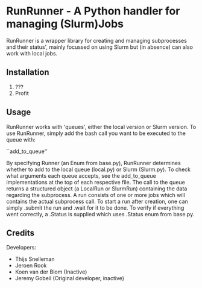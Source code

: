# RunRunner - A Python handler for managing (Slurm)Jobs

RunRunner is a wrapper library for creating and managing subprocesses and their status', mainly focussed on using Slurm but (in absence) can also work with local jobs.

## Installation

1. ???
2. Profit

## Usage

RunRunner works with 'queues', either the local version or Slurm version. To use RunRunner, simply add the bash call you want to be executed to the queue with:

``add_to_queue''

By specifying Runner (an Enum from base.py), RunRunner determines whether to add to the local queue (local.py) or Slurm (Slurm.py). To check what arguments each queue accepts, see the add_to_queue implementations at the top of each respective file. The call to the queue returns a structured object (a LocalRun or SlurmRun) containing the data regarding the subprocess. A run consists of one or more jobs which will contains the actual subprocess call. To start a run after creation, one can simply .submit the run and .wait for it to be done. To verify if everything went correctly, a .Status is supplied which uses .Status enum from base.py.


## Credits

Developers:
* Thijs Snelleman
* Jeroen Rook
* Koen van der Blom (Inactive)
* Jeremy Gobeil (Original developer, inactive)